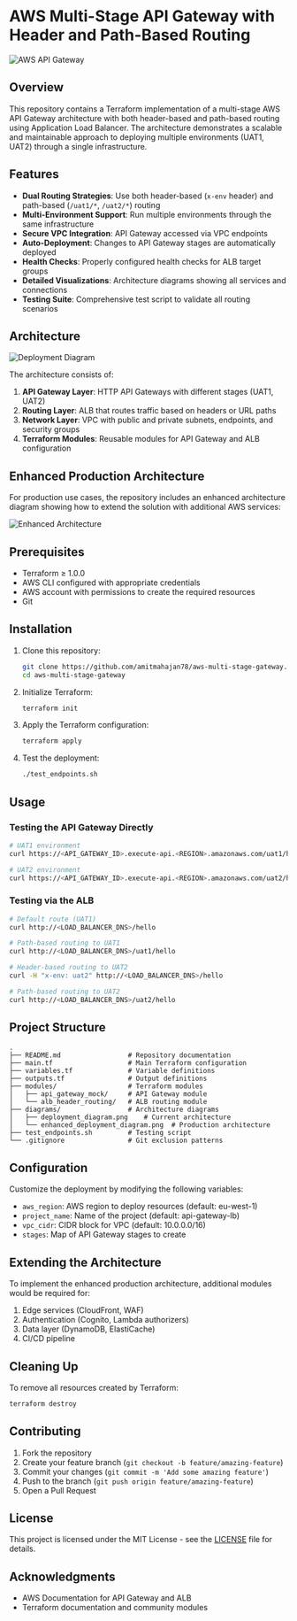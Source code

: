 # AWS Multi-Stage API Gateway with Header and Path-Based Routing

![AWS API Gateway](./diagrams/architecture_diagram.png)

## Overview

This repository contains a Terraform implementation of a multi-stage AWS API Gateway architecture with both header-based and path-based routing using Application Load Balancer. The architecture demonstrates a scalable and maintainable approach to deploying multiple environments (UAT1, UAT2) through a single infrastructure.

## Features

- **Dual Routing Strategies**: Use both header-based (`x-env` header) and path-based (`/uat1/*`, `/uat2/*`) routing
- **Multi-Environment Support**: Run multiple environments through the same infrastructure
- **Secure VPC Integration**: API Gateway accessed via VPC endpoints
- **Auto-Deployment**: Changes to API Gateway stages are automatically deployed
- **Health Checks**: Properly configured health checks for ALB target groups
- **Detailed Visualizations**: Architecture diagrams showing all services and connections
- **Testing Suite**: Comprehensive test script to validate all routing scenarios

## Architecture

![Deployment Diagram](./diagrams/deployment_diagram.png)

The architecture consists of:

1. **API Gateway Layer**: HTTP API Gateways with different stages (UAT1, UAT2)
2. **Routing Layer**: ALB that routes traffic based on headers or URL paths
3. **Network Layer**: VPC with public and private subnets, endpoints, and security groups
4. **Terraform Modules**: Reusable modules for API Gateway and ALB configuration

## Enhanced Production Architecture

For production use cases, the repository includes an enhanced architecture diagram showing how to extend the solution with additional AWS services:

![Enhanced Architecture](./diagrams/enhanced_deployment_diagram.png)

## Prerequisites

- Terraform ≥ 1.0.0
- AWS CLI configured with appropriate credentials
- AWS account with permissions to create the required resources
- Git

## Installation

1. Clone this repository:
   ```bash
   git clone https://github.com/amitmahajan78/aws-multi-stage-gateway.git
   cd aws-multi-stage-gateway
   ```

2. Initialize Terraform:
   ```bash
   terraform init
   ```

3. Apply the Terraform configuration:
   ```bash
   terraform apply
   ```

4. Test the deployment:
   ```bash
   ./test_endpoints.sh
   ```

## Usage

### Testing the API Gateway Directly

```bash
# UAT1 environment
curl https://<API_GATEWAY_ID>.execute-api.<REGION>.amazonaws.com/uat1/hello

# UAT2 environment
curl https://<API_GATEWAY_ID>.execute-api.<REGION>.amazonaws.com/uat2/hello
```

### Testing via the ALB

```bash
# Default route (UAT1)
curl http://<LOAD_BALANCER_DNS>/hello

# Path-based routing to UAT1
curl http://<LOAD_BALANCER_DNS>/uat1/hello

# Header-based routing to UAT2
curl -H "x-env: uat2" http://<LOAD_BALANCER_DNS>/hello

# Path-based routing to UAT2
curl http://<LOAD_BALANCER_DNS>/uat2/hello
```

## Project Structure

```
.
├── README.md                 # Repository documentation
├── main.tf                   # Main Terraform configuration
├── variables.tf              # Variable definitions
├── outputs.tf                # Output definitions
├── modules/                  # Terraform modules
│   ├── api_gateway_mock/     # API Gateway module
│   └── alb_header_routing/   # ALB routing module
├── diagrams/                 # Architecture diagrams
│   ├── deployment_diagram.png    # Current architecture
│   └── enhanced_deployment_diagram.png  # Production architecture
├── test_endpoints.sh         # Testing script
└── .gitignore                # Git exclusion patterns
```

## Configuration

Customize the deployment by modifying the following variables:

- `aws_region`: AWS region to deploy resources (default: eu-west-1)
- `project_name`: Name of the project (default: api-gateway-lb)
- `vpc_cidr`: CIDR block for VPC (default: 10.0.0.0/16)
- `stages`: Map of API Gateway stages to create

## Extending the Architecture

To implement the enhanced production architecture, additional modules would be required for:

1. Edge services (CloudFront, WAF)
2. Authentication (Cognito, Lambda authorizers)
3. Data layer (DynamoDB, ElastiCache)
4. CI/CD pipeline

## Cleaning Up

To remove all resources created by Terraform:

```bash
terraform destroy
```

## Contributing

1. Fork the repository
2. Create your feature branch (`git checkout -b feature/amazing-feature`)
3. Commit your changes (`git commit -m 'Add some amazing feature'`)
4. Push to the branch (`git push origin feature/amazing-feature`)
5. Open a Pull Request

## License

This project is licensed under the MIT License - see the [LICENSE](LICENSE) file for details.

## Acknowledgments

- AWS Documentation for API Gateway and ALB
- Terraform documentation and community modules 